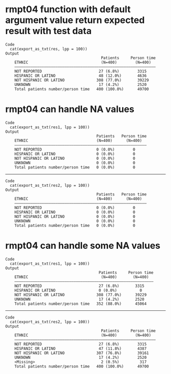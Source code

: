 # rmpt04 function with default argument value return expected result with test data

    Code
      cat(export_as_txt(res, lpp = 100))
    Output
                                              Patients     Person time
        ETHNIC                                (N=400)        (N=400)  
        ——————————————————————————————————————————————————————————————
        NOT REPORTED                         27 (6.8%)        3315    
        HISPANIC OR LATINO                   48 (12.0%)       4636    
        NOT HISPANIC OR LATINO              308 (77.0%)       39229   
        UNKNOWN                              17 (4.2%)        2520    
        Total patients number/person time   400 (100.0%)      49700   

# rmpt04 can handle NA values

    Code
      cat(export_as_txt(res1, lpp = 100))
    Output
                                            Patients   Person time
        ETHNIC                              (N=400)      (N=400)  
        ——————————————————————————————————————————————————————————
        NOT REPORTED                        0 (0.0%)        0     
        HISPANIC OR LATINO                  0 (0.0%)        0     
        NOT HISPANIC OR LATINO              0 (0.0%)        0     
        UNKNOWN                             0 (0.0%)        0     
        Total patients number/person time   0 (0.0%)        0     

---

    Code
      cat(export_as_txt(res2, lpp = 100))
    Output
                                            Patients   Person time
        ETHNIC                              (N=400)      (N=400)  
        ——————————————————————————————————————————————————————————
        NOT REPORTED                        0 (0.0%)        0     
        HISPANIC OR LATINO                  0 (0.0%)        0     
        NOT HISPANIC OR LATINO              0 (0.0%)        0     
        UNKNOWN                             0 (0.0%)        0     
        Total patients number/person time   0 (0.0%)        0     

# rmpt04 can handle some NA values

    Code
      cat(export_as_txt(res1, lpp = 100))
    Output
                                             Patients     Person time
        ETHNIC                                (N=400)       (N=400)  
        —————————————————————————————————————————————————————————————
        NOT REPORTED                         27 (6.8%)       3315    
        HISPANIC OR LATINO                   0 (0.0%)          0     
        NOT HISPANIC OR LATINO              308 (77.0%)      39229   
        UNKNOWN                              17 (4.2%)       2520    
        Total patients number/person time   352 (88.0%)      45064   

---

    Code
      cat(export_as_txt(res2, lpp = 100))
    Output
                                              Patients     Person time
        ETHNIC                                (N=400)        (N=400)  
        ——————————————————————————————————————————————————————————————
        NOT REPORTED                         27 (6.8%)        3315    
        HISPANIC OR LATINO                   47 (11.8%)       4387    
        NOT HISPANIC OR LATINO              307 (76.8%)       39161   
        UNKNOWN                              17 (4.2%)        2520    
        <Missing>                             2 (0.5%)         317    
        Total patients number/person time   400 (100.0%)      49700   

